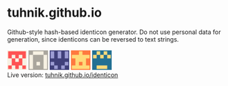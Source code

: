# tuhnik.github.io

Github-style hash-based identicon generator. Do not use personal data for generation, since identicons can be reversed to text strings.
<br>
<br>
<img src="https://github.com/tuhnik/tuhnik.github.io/blob/master/identicon/img/1.png" width="45">
<img src="https://github.com/tuhnik/tuhnik.github.io/blob/master/identicon/img/2.png" width="45">
<img src="https://github.com/tuhnik/tuhnik.github.io/blob/master/identicon/img/3.png" width="45">
<img src="https://github.com/tuhnik/tuhnik.github.io/blob/master/identicon/img/4.png" width="45">
<img src="https://github.com/tuhnik/tuhnik.github.io/blob/master/identicon/img/5.png" width="45">
<br>
Live version: [tuhnik.github.io/identicon](https://tuhnik.github.io/identicon/)

